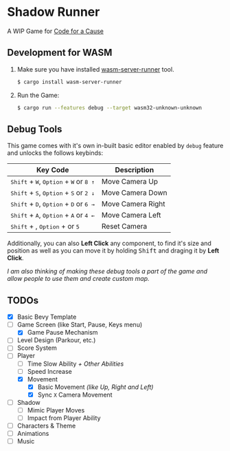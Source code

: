 # Shadow Runner

A WIP Game for [Code for a Cause](https://itch.io/jam/code-for-a-cause)

## Development for WASM

1. Make sure you have installed [wasm-server-runner](https://github.com/jakobhellermann/wasm-server-runner) tool.
    ```bash
    $ cargo install wasm-server-runner
    ```

2. Run the Game:
    ```bash
    $ cargo run --features debug --target wasm32-unknown-unknown
    ```

## Debug Tools

This game comes with it's own in-built basic editor enabled by `debug` feature
and unlocks the follows keybinds:

|Key Code                                                                           |Description      |
|-----------------------------------------------------------------------------------|-----------------|
|<kbd>Shift</kbd> + <kbd>W</kbd>, <kbd>Option</kbd> + <kbd>W</kbd> or <kbd>8 ↑</kbd>|Move Camera Up   |
|<kbd>Shift</kbd> + <kbd>S</kbd>, <kbd>Option</kbd> + <kbd>S</kbd> or <kbd>2 ↓</kbd>|Move Camera Down |
|<kbd>Shift</kbd> + <kbd>D</kbd>, <kbd>Option</kbd> + <kbd>D</kbd> or <kbd>6 →</kbd>|Move Camera Right|
|<kbd>Shift</kbd> + <kbd>A</kbd>, <kbd>Option</kbd> + <kbd>A</kbd> or <kbd>4 ←</kbd>|Move Camera Left |
|<kbd>Shift</kbd> + <kbd> </kbd>, <kbd>Option</kbd> + <kbd> </kbd> or <kbd>5</kbd>  |Reset Camera     |

Additionally, you can also **Left Click** any component, to find it's size and position as well
as you can move it by holding <kbd>Shift</kbd> and draging it by **Left Click**.

_I am also thinking of making these debug tools a part of the game and allow people to use them
and create custom map._

## TODOs

- [x] Basic Bevy Template
- [ ] Game Screen (like Start, Pause, Keys menu)
    - [x] Game Pause Mechanism
- [ ] Level Design (Parkour, etc.)
- [ ] Score System
- [ ] Player
    - [ ] Time Slow Ability _+ Other Abilities_
    - [ ] Speed Increase
    - [x] Movement
        - [x] Basic Movement _(like Up, Right and Left)_
        - [x] Sync `X` Camera Movement
- [ ] Shadow
    - [ ] Mimic Player Moves
    - [ ] Impact from Player Ability
- [ ] Characters & Theme
- [ ] Animations
- [ ] Music
